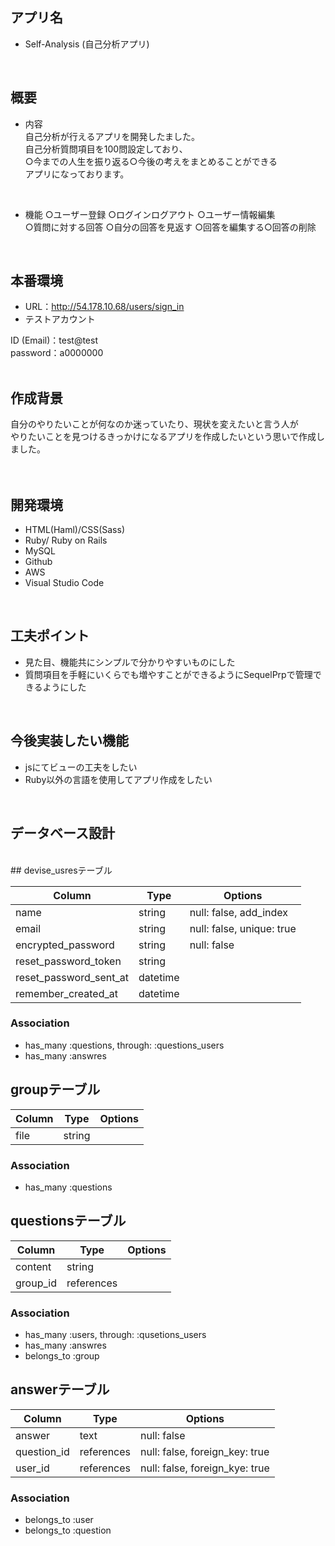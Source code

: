 ## アプリ名
- Self-Analysis (自己分析アプリ)

<br>

## 概要 
- 内容<br>
自己分析が行えるアプリを開発したました。<br>
自己分析質問項目を100問設定しており、<br>
○今までの人生を振り返る○今後の考えをまとめることができる<br>
アプリになっております。<br>
<br>

- 機能
○ユーザー登録  ○ログインログアウト  ○ユーザー情報編集 <br>
○質問に対する回答  ○自分の回答を見返す  ○回答を編集する○回答の削除 <br>
<br>

## 本番環境

- URL：http://54.178.10.68/users/sign_in
- テストアカウント <br>

ID (Email)：test@test <br>
password：a0000000 <br>
<br>

## 作成背景
自分のやりたいことが何なのか迷っていたり、現状を変えたいと言う人が <br>
やりたいことを見つけるきっかけになるアプリを作成したいという思いで作成しました。<br>
<br>
<br>

## 開発環境
- HTML(Haml)/CSS(Sass)
- Ruby/ Ruby on Rails
- MySQL
- Github
- AWS
- Visual Studio Code
<br>

## 工夫ポイント

- 見た目、機能共にシンプルで分かりやすいものにした
- 質問項目を手軽にいくらでも増やすことができるようにSequelPrpで管理できるようにした
<br>

## 今後実装したい機能
- jsにてビューの工夫をしたい
- Ruby以外の言語を使用してアプリ作成をしたい
<br>


## データベース設計
<br>
## devise_usresテーブル

|Column|Type|Options|
|------|----|-------|
|name|string|null: false, add_index|
|email|string|null: false, unique: true|
|encrypted_password|string|null: false|
|reset_password_token|string|
|reset_password_sent_at|datetime|
|remember_created_at|datetime|

### Association
- has_many :questions, through: :questions_users
- has_many :answres


## groupテーブル

|Column|Type|Options|
|------|----|-------|
|file|string|

### Association
- has_many :questions


## questionsテーブル

|Column|Type|Options|
|------|----|-------|
|content|string|
|group_id|references|

### Association
- has_many :users, through: :qusetions_users
- has_many :answres
- belongs_to :group



## answerテーブル

|Column|Type|Options|
|------|----|-------|
|answer|text|null: false|
|question_id|references|null: false, foreign_key: true|
|user_id|references|null: false, foreign_kye: true|

### Association
- belongs_to :user
- belongs_to :question
